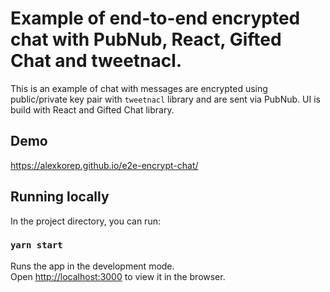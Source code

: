 # Example of end-to-end encrypted chat with PubNub, React, Gifted Chat and tweetnacl.

This is an example of chat with messages are encrypted using public/private key pair with `tweetnacl` library and are sent via PubNub. UI is build with React and Gifted Chat library.

## Demo

https://alexkorep.github.io/e2e-encrypt-chat/

## Running locally

In the project directory, you can run:

### `yarn start`

Runs the app in the development mode.<br />
Open [http://localhost:3000](http://localhost:3000) to view it in the browser.

